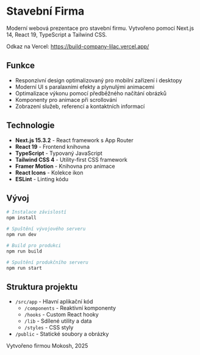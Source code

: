 # Stavební Firma

Moderní webová prezentace pro stavební firmu. Vytvořeno pomocí Next.js 14, React 19, TypeScript a Tailwind CSS.

Odkaz na Vercel:
https://build-company-lilac.vercel.app/

## Funkce

- Responzivní design optimalizovaný pro mobilní zařízení i desktopy
- Moderní UI s paralaxními efekty a plynulými animacemi
- Optimalizace výkonu pomocí předběžného načítání obrázků
- Komponenty pro animace při scrollování
- Zobrazení služeb, referencí a kontaktních informací

## Technologie

- **Next.js 15.3.2** - React framework s App Router
- **React 19** - Frontend knihovna
- **TypeScript** - Typovaný JavaScript
- **Tailwind CSS 4** - Utility-first CSS framework
- **Framer Motion** - Knihovna pro animace
- **React Icons** - Kolekce ikon
- **ESLint** - Linting kódu

## Vývoj

```bash
# Instalace závislostí
npm install

# Spuštění vývojového serveru
npm run dev

# Build pro produkci
npm run build

# Spuštění produkčního serveru
npm run start
```

## Struktura projektu

- `/src/app` - Hlavní aplikační kód
  - `/components` - Reaktivní komponenty
  - `/hooks` - Custom React hooky
  - `/lib` - Sdílené utility a data
  - `/styles` - CSS styly
- `/public` - Statické soubory a obrázky

Vytvořeno firmou Mokosh, 2025




